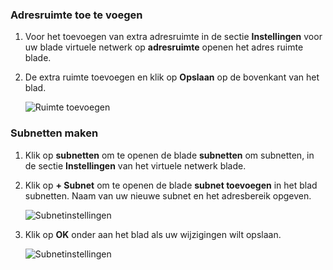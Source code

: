 ### <a name="to-add-address-space"></a>Adresruimte toe te voegen

1. Voor het toevoegen van extra adresruimte in de sectie **Instellingen** voor uw blade virtuele netwerk op **adresruimte** openen het adres ruimte blade.

2. De extra ruimte toevoegen en klik op **Opslaan** op de bovenkant van het blad.

    ![Ruimte toevoegen](./media/vpn-gateway-additional-address-space-include/address_space.png)

### <a name="to-create-subnets"></a>Subnetten maken 

1. Klik op **subnetten** om te openen de blade **subnetten** om subnetten, in de sectie **Instellingen** van het virtuele netwerk blade. 

2. Klik op **+ Subnet** om te openen de blade **subnet toevoegen** in het blad subnetten. Naam van uw nieuwe subnet en het adresbereik opgeven.

    ![Subnetinstellingen](./media/vpn-gateway-additional-address-space-include/add_subnet.png)     
3. Klik op **OK** onder aan het blad als uw wijzigingen wilt opslaan.

    ![Subnetinstellingen](./media/vpn-gateway-additional-address-space-include/ok.png)

